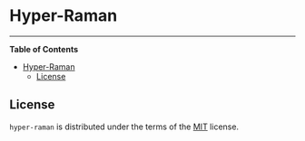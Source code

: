 # Hyper-Raman

<!-- [![PyPI - Version](https://img.shields.io/pypi/v/hyper-raman.svg)](https://pypi.org/project/hyper-raman)
[![PyPI - Python Version](https://img.shields.io/pypi/pyversions/hyper-raman.svg)](https://pypi.org/project/hyper-raman) -->

-----

**Table of Contents**

- [Hyper-Raman](#hyper-raman)
  - [License](#license)

<!-- ## Installation -->

<!-- ```console
pip install hyper-raman
``` -->

## License

`hyper-raman` is distributed under the terms of the [MIT](https://spdx.org/licenses/MIT.html) license.

